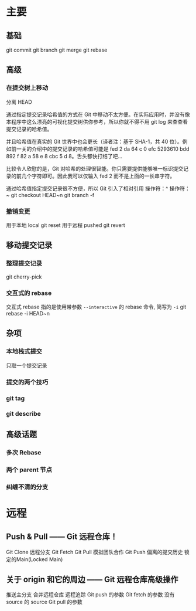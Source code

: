 # 主要
## 基础
git commit
git branch
git merge
git rebase

## 高级
### 在提交树上移动
分离 HEAD

通过指定提交记录哈希值的方式在 Git 中移动不太方便。在实际应用时，并没有像本程序中这么漂亮的可视化提交树供你参考，所以你就不得不用 git log 来查查看提交记录的哈希值。

并且哈希值在真实的 Git 世界中也会更长（译者注：基于 SHA-1，共 40 位）。例如前一关的介绍中的提交记录的哈希值可能是 fed 2 da 64 c 0 efc 5293610 bdd 892 f 82 a 58 e 8 cbc 5 d 8。舌头都快打结了吧...

比较令人欣慰的是，Git 对哈希的处理很智能。你只需要提供能够唯一标识提交记录的前几个字符即可。因此我可以仅输入 fed 2 而不是上面的一长串字符。

通过哈希值指定提交记录很不方便，所以 Git 引入了相对引用
操作符：^
操作符：~
git checkout HEAD~n
git branch -f 

### 撤销变更
用于本地 local
git reset 
用于远程 pushed
git revert

## 移动提交记录
### 整理提交记录
git cherry-pick

### 交互式的 rebase
交互式 rebase 指的是使用带参数 `--interactive` 的 rebase 命令, 简写为 `-i`
git rebase -i HEAD~n

## 杂项
### 本地栈式提交
只取一个提交记录
### 提交的两个技巧

### git tag

### git describe

## 高级话题

### 多次 Rebase
### 两个 parent 节点
### 纠缠不清的分支


# 远程
## Push & Pull —— Git 远程仓库！
Git Clone
远程分支
Git Fetch
Git Pull
模拟团队合作
Git Push
偏离的提交历史
锁定的Main(Locked Main)
## 关于 origin 和它的周边 —— Git 远程仓库高级操作
推送主分支
合并远程仓库
远程追踪
Git push 的参数
Git fetch 的参数
没有 source 的 source
Git pull 的参数

